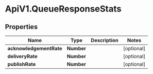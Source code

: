 # ApiV1.QueueResponseStats

## Properties

Name | Type | Description | Notes
------------ | ------------- | ------------- | -------------
**acknowledgementRate** | **Number** |  | [optional] 
**deliveryRate** | **Number** |  | [optional] 
**publishRate** | **Number** |  | [optional] 


